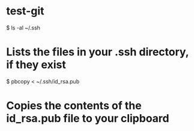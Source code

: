 # test-git

$ ls -al ~/.ssh
# Lists the files in your .ssh directory, if they exist

$ pbcopy < ~/.ssh/id_rsa.pub
# Copies the contents of the id_rsa.pub file to your clipboard


